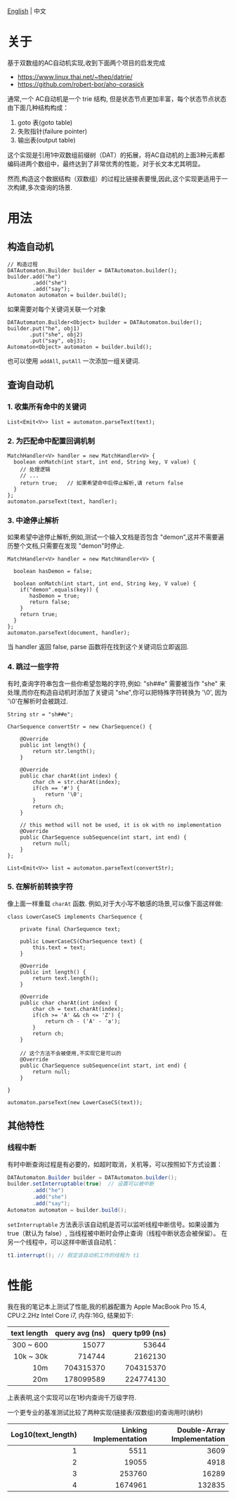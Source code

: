 [English](README.md) | 中文

# 关于
基于双数组的AC自动机实现,收到下面两个项目的启发完成
* https://www.linux.thai.net/~thep/datrie/
* https://github.com/robert-bor/aho-corasick

通常,一个 AC自动机是一个 trie 结构, 但是状态节点更加丰富，每个状态节点状态由下面几种结构构成：
1. goto 表(goto table)
2. 失败指针(failure pointer)
3. 输出表(output table)

这个实现是引用1中双数组前缀树（DAT）的拓展，将AC自动机的上面3种元素都编码进两个数组中，最终达到了非常优秀的性能，对于长文本尤其明显。

然而,构造这个数据结构（双数组）的过程比链接表要慢,因此,这个实现更适用于一次构建,多次查询的场景.

# 用法
## 构造自动机
```
// 构造过程
DATAutomaton.Builder builder = DATAutomaton.builder();
builder.add("he")
        .add("she")
        .add("say");
Automaton automaton = builder.build();
```
如果需要对每个关键词关联一个对象
```
DATAutomaton.Builder<Object> builder = DATAutomaton.builder();
builder.put("he", obj1)
       .put("she", obj2)
       .put("say", obj3);
Automaton<Object> automaton = builder.build();
```
也可以使用 `addAll`, `putAll` 一次添加一组关键词.

## 查询自动机

### 1. 收集所有命中的关键词
```
List<Emit<V>> list = automaton.parseText(text); 
```

### 2. 为匹配命中配置回调机制

```
MatchHandler<V> handler = new MatchHandler<V> {
  boolean onMatch(int start, int end, String key, V value) {
    // 处理逻辑
    // ...
    return true;   // 如果希望命中后停止解析,请 return false
  }
};
automaton.parseText(text, handler);
```

### 3. 中途停止解析
如果希望中途停止解析,例如,测试一个输入文档是否包含 "demon",这并不需要遍历整个文档,只需要在发现 "demon"时停止.
```
MatchHandler<V> handler = new MatchHandler<V> {

  boolean hasDemon = false;
  
  boolean onMatch(int start, int end, String key, V value) {
    if("demon".equals(key)) {
       hasDemon = true;
       return false;
    }
    return true;
  }
};
automaton.parseText(document, handler); 
```
当 handler 返回 false, parse 函数将在找到这个关键词后立即返回.


### 4. 跳过一些字符
有时,查询字符串包含一些你希望忽略的字符,例如:
"sh##e" 需要被当作 "she" 来处理,而你在构造自动机时添加了关键词 "she",你可以把特殊字符转换为 '\0', 因为 '\0'在解析时会被跳过.
```
String str = "sh##e";

CharSequence convertStr = new CharSequence() {

    @Override
    public int length() {
        return str.length();
    }

    @Override
    public char charAt(int index) {
        char ch = str.charAt(index);
        if(ch == '#') {
            return '\0';
        }
        return ch;
    }

    // this method will not be used, it is ok with no implementation
    @Override
    public CharSequence subSequence(int start, int end) {
        return null;
    }
};

List<Emit<V>> list = automaton.parseText(convertStr);
```

### 5. 在解析前转换字符
像上面一样重载 `charAt` 函数. 例如,对于大小写不敏感的场景,可以像下面这样做:
```
class LowerCaseCS implements CharSequence {

    private final CharSequence text;
    
    public LowerCaseCS(CharSequence text) {
        this.text = text;
    }

    @Override
    public int length() {
        return text.length();
    }

    @Override
    public char charAt(int index) {
        char ch = text.charAt(index);
        if(ch >= 'A' && ch <= 'Z') {
            return ch - ('A' - 'a');
        }
        return ch;
    }

    // 这个方法不会被使用,不实现它是可以的
    @Override
    public CharSequence subSequence(int start, int end) {
        return null;
    }

}

automaton.parseText(new LowerCaseCS(text));

```

## 其他特性
### 线程中断
有时中断查询过程是有必要的，如超时取消，关机等，可以按照如下方式设置：
```java
DATAutomaton.Builder builder = DATAutomaton.builder();
builder.setInterruptable(true)  // 设置可以被中断
        .add("he")
        .add("she")
        .add("say");
Automaton automaton = builder.build();
```
`setInterruptable` 方法表示该自动机是否可以监听线程中断信号。如果设置为 true（默认为 false）, 当线程被中断时会停止查询（线程中断状态会被保留）。
在另一个线程中，可以这样中断该自动机：
```java
t1.interrupt(); // 假定该自动机工作的线程为 t1
```


# 性能
我在我的笔记本上测试了性能,我的机器配置为 Apple MacBook Pro 15.4, CPU:2.2Hz Intel Core i7, 内存:16G, 结果如下:

| text length | query avg (ns) | query tp99 (ns) |
| ----------: | --------------:| ---------------:|
| 300 ~ 600   | 15077          | 53644           |
| 10k ~ 30k   | 714744         | 2162130         |
| 10m         | 704315370      | 704315370       |
| 20m         | 178099589      | 224774130       |

上表表明,这个实现可以在1秒内查询千万级字符.

一个更专业的基准测试比较了两种实现(链接表/双数组)的查询用时(纳秒)

| Log10(text_length) | Linking Implementation | Double-Array Implementation |
| ----------: | --------------:| ---------------:|
| 1   | 5511          | 3609           |
| 2   | 19055         | 4918           |
| 3   | 253760        | 16289          |
| 4   | 1674961       | 132835         |

